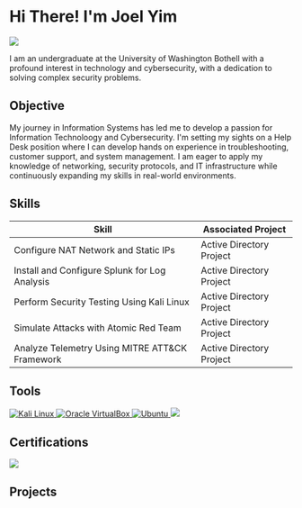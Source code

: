 # Hi There! I'm Joel Yim
<a href="https://www.linkedin.com/in/joelyim1/"><img src="https://img.shields.io/badge/-LinkedIn-0072b1?&style=for-the-badge&logo=linkedin&logoColor=white" /></a>

I am an undergraduate at the University of Washington Bothell with a profound interest in technology and cybersecurity, with a dedication to solving complex security problems.

## Objective

My journey in Information Systems has led me to develop a passion for Information Technoloogy and Cybersecurity. I'm setting my sights on a Help Desk position where I can develop hands on experience in troubleshooting, customer support, and system management. I am eager to apply my knowledge of networking, security protocols, and IT infrastructure while continuously expanding my skills in real-world environments.

## Skills

| **Skill**                                     | **Associated Project**        |
|-----------------------------------------------|-------------------------------|
| Configure NAT Network and Static IPs          | Active Directory Project      |
| Install and Configure Splunk for Log Analysis | Active Directory Project      |
| Perform Security Testing Using Kali Linux     | Active Directory Project      |
| Simulate Attacks with Atomic Red Team         | Active Directory Project      |
| Analyze Telemetry Using MITRE ATT&CK Framework | Active Directory Project     |


## Tools
<a href="https://www.kali.org" target="_blank">
  <img src="https://img.shields.io/badge/-Kali%20Linux-557C94?&style=for-the-badge&logo=kalilinux&logoColor=white" alt="Kali Linux"/>
</a>
<a href="https://www.virtualbox.org/" target="_blank">
  <img src="https://img.shields.io/badge/-%20VirtualBox-0000FF?&style=for-the-badge&logo=VirtualBox&logoColor=white" alt="Oracle VirtualBox"/>
</a>
<a href="https://ubuntu.com" target="_blank">
  <img src="https://img.shields.io/badge/-Ubuntu-E95420?&style=for-the-badge&logo=ubuntu&logoColor=white" alt="Ubuntu"/>
<a href="https://www.splunk.com/" target="_blank">
  <img src="https://img.shields.io/badge/-Splunk-000000?&style=for-the-badge&logo=&logoColor=white%22%20alt=%22Splunk)"/>
</a>




## Certifications

<a href="https://www.comptia.org/" target="_blank">
  <img src="https://img.shields.io/badge/-CompTIA A+-cf1b1b?&style=for-the-badge&logo=CompTIA&logoColor=red%22%20alt=%22ISC2"/>
</a>


## Projects
